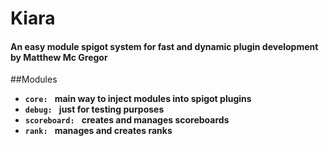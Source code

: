 # Kiara
#### An easy module spigot system for fast and dynamic plugin development by Matthew Mc Gregor 

##Modules

* **`core: `** **main way to inject modules into spigot plugins**
* **`debug: `** **just for testing purposes**
* **`scoreboard: `** **creates and manages scoreboards**
* **`rank: `** **manages and creates ranks**